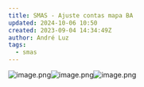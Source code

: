```yaml
---
title: SMAS - Ajuste contas mapa BA
updated: 2024-10-06 10:50
created: 2023-09-04 14:34:49Z
author: André Luz
tags:
  - smas
---
```


![image.png](image-60.png)![image.png](image-62.png)![image.png](image-61.png)